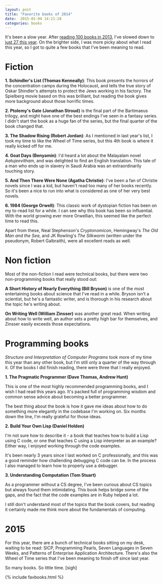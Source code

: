 ```yaml
---
layout: post
title: "Favorite books of 2014"
date:  2015-01-04 14:21:28
categories: books
---
```


It's been a slow year. After [reading 100 books in 2013](/posts/favorite-books-2013/), I've slowed down to [just 27 this year](https://www.goodreads.com/review/list/1059476-nithin-bekal?read_at=2014&view=covers). On the brighter side, I was more picky about what I read this year, so I got to quite a few books that I've been meaning to read.

# Fiction

**1. Schindler's List (Thomas Kenneally)**: This book presents the horrors of the concentration camps during the Holocaust, and tells the true story of Oskar Shindler's attempts to protect the Jews working in his factory. The Spielberg movie based on this was brilliant, but reading the book gives more background about those horrific times.

**2. Ptolemy's Gate (Jonathan Stroud)** is the final part of the Bartimaeus trilogy, and might have one of the best endings I've seen in a fantasy series. I didn't start the book as a huge fan of the series, but the final quarter of the book changed that.

**3. The Shadow Rising (Robert Jordan)**: As I mentioned in last year's list, I took my time to like the Wheel of Time series, but this 4th book is where it really kicked off for me.

**4. Goat Days (Benyamin)**: I'd heard a lot about the Malayalam novel _Aatujeevitham_, and was delighted to find an English translation. This tale of a man who ends up in slavery in Saudi Arabia was an extraordinarily touching story.

**5. And Then There Were None (Agatha Christie)**: I've been a fan of Christie novels since I was a kid, but haven't read too many of her books recently. So it's been a nice to run into what is considered as one of her very best novels.

**6. 1984 (George Orwell)**: This classic work of dystopian fiction has been on my to-read list for a while. I can see why this book has been so influential. With the world growing ever more Orwellian, this seemed like the perfect time to read this.

Apart from these, Neal Stephenson's _Cryptonomicon_, Hemingway's _The Old Man and the Sea_, and JK Rowling's _The Silkworm_ (written under the pseudonym, Robert Galbraith), were all excellent reads as well.

# Non fiction

Most of the non-fiction I read were technical books, but there were two non-programming books that really stood out:

**A Short History of Nearly Everything (Bill Bryson)** is one of the most entertaining books about science that I've read in a while. Bryson isn't a scientist, but he's a fantastic writer, and is thorough in his research about the topic he's writing about.

**On Writing Well (William Zinsser)** was another great read. When writing about how to write well, an author sets a pretty high bar for themselves, and Zinsser easily exceeds those expectations.

# Programming books

_Structure and Interpretation of Computer Programs_ took more of my time this year than any other book, but I'm still only a quarter of the way through it. Of the books I did finish reading, there were three that I really enjoyed.

**1. The Pragmatic Programmer (Dave Thomas, Andrew Hunt)**

This is one of the most highly recommended programming books, and I wish I had read this years ago. It's packed full of programming wisdom and common sense advice about becoming a better programmer.

The best thing about the book is how it gave me ideas about how to do something more elegantly in the codebase I'm working on. Six months down the line, I'm really grateful for those ideas.

**2. Build Your Own Lisp (Daniel Holden)**

I'm not sure how to describe it - a book that teaches how to build a Lisp using C code, or one that teaches C using a Lisp interpreter as an example? Either way, I enjoyed working through the code examples.

It's been nearly 3 years since I last worked on C professionally, and this was a good reminder how challending debugging C code can be. In the process I also managed to learn how to properly use a debugger.

**3. Understanding Computation (Tom Stuart)**

As a programmer without a CS degree, I've been curious about CS topics but always found them intimidating. This book helps bridge some of the gaps, and the fact that the code examples are in Ruby helped a lot.

I still don't understand most of the topics that the book covers, but reading it certainly made me think more about the fundamentals of computing.

# 2015

For this year, there are a bunch of technical books sitting on my desk, waiting to be read: SICP, Programming Pearls, Seven Languages in Seven Weeks, and Patterns of Enterprise Application Architecture. There's also the Wheel of Time series that I've been meaning to finish off since last year.

So many books. So little time. [sigh]

{% include favbooks.html %}
